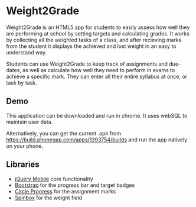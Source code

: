 # Weight2Grade
Weight2Grade is an HTML5 app for students to easily assess how well they are performing at school by 
setting targets and calculating grades. It works by collecting all the weighted tasks of a class, and after 
recieving marks from the student it displays the achieved and lost weight in an easy to understand way.

Students can use Weight2Grade to keep track of assignments and due-dates, as well as calculate how well
they need to perform in exams to achieve a specific mark. They can enter all their entire syllabus at once,
or task by task. 

## Demo
This application can be downloaded and run in chrome. It uses webSQL to maintain user data.

Alternatively, you can get the current .apk from https://build.phonegap.com/apps/1393754/builds
and run the app natively on your phone. 

## Libraries
- [jQuery Mobile](https://jquerymobile.com/)                              core functionality
- [Bootstrap](http://getbootstrap.com/)                                   for the progress bar and target badges
- [Circle Progress](http://kottenator.github.io/jquery-circle-progress/)  for the assignment marks
- [Spinbox](http://dev.jtsage.com/jQM-Spinbox/)                           for the weight field
